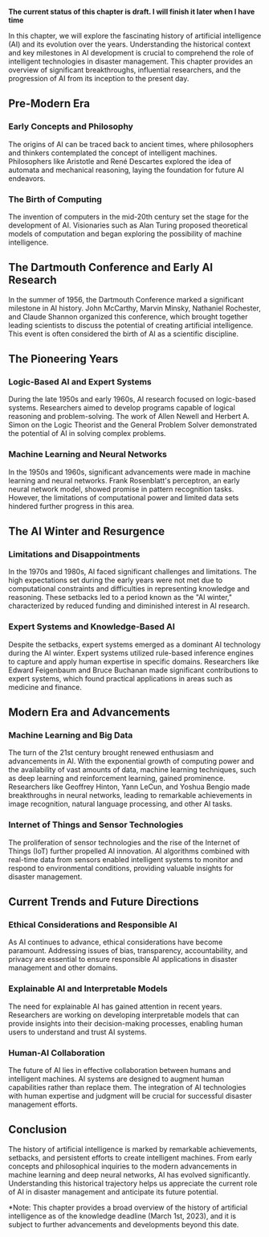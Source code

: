 **The current status of this chapter is draft. I will finish it later when I have time**

In this chapter, we will explore the fascinating history of artificial intelligence (AI) and its evolution over the years. Understanding the historical context and key milestones in AI development is crucial to comprehend the role of intelligent technologies in disaster management. This chapter provides an overview of significant breakthroughs, influential researchers, and the progression of AI from its inception to the present day.

Pre-Modern Era
--------------

### Early Concepts and Philosophy

The origins of AI can be traced back to ancient times, where philosophers and thinkers contemplated the concept of intelligent machines. Philosophers like Aristotle and René Descartes explored the idea of automata and mechanical reasoning, laying the foundation for future AI endeavors.

### The Birth of Computing

The invention of computers in the mid-20th century set the stage for the development of AI. Visionaries such as Alan Turing proposed theoretical models of computation and began exploring the possibility of machine intelligence.

The Dartmouth Conference and Early AI Research
----------------------------------------------

In the summer of 1956, the Dartmouth Conference marked a significant milestone in AI history. John McCarthy, Marvin Minsky, Nathaniel Rochester, and Claude Shannon organized this conference, which brought together leading scientists to discuss the potential of creating artificial intelligence. This event is often considered the birth of AI as a scientific discipline.

The Pioneering Years
--------------------

### Logic-Based AI and Expert Systems

During the late 1950s and early 1960s, AI research focused on logic-based systems. Researchers aimed to develop programs capable of logical reasoning and problem-solving. The work of Allen Newell and Herbert A. Simon on the Logic Theorist and the General Problem Solver demonstrated the potential of AI in solving complex problems.

### Machine Learning and Neural Networks

In the 1950s and 1960s, significant advancements were made in machine learning and neural networks. Frank Rosenblatt's perceptron, an early neural network model, showed promise in pattern recognition tasks. However, the limitations of computational power and limited data sets hindered further progress in this area.

The AI Winter and Resurgence
----------------------------

### Limitations and Disappointments

In the 1970s and 1980s, AI faced significant challenges and limitations. The high expectations set during the early years were not met due to computational constraints and difficulties in representing knowledge and reasoning. These setbacks led to a period known as the "AI winter," characterized by reduced funding and diminished interest in AI research.

### Expert Systems and Knowledge-Based AI

Despite the setbacks, expert systems emerged as a dominant AI technology during the AI winter. Expert systems utilized rule-based inference engines to capture and apply human expertise in specific domains. Researchers like Edward Feigenbaum and Bruce Buchanan made significant contributions to expert systems, which found practical applications in areas such as medicine and finance.

Modern Era and Advancements
---------------------------

### Machine Learning and Big Data

The turn of the 21st century brought renewed enthusiasm and advancements in AI. With the exponential growth of computing power and the availability of vast amounts of data, machine learning techniques, such as deep learning and reinforcement learning, gained prominence. Researchers like Geoffrey Hinton, Yann LeCun, and Yoshua Bengio made breakthroughs in neural networks, leading to remarkable achievements in image recognition, natural language processing, and other AI tasks.

### Internet of Things and Sensor Technologies

The proliferation of sensor technologies and the rise of the Internet of Things (IoT) further propelled AI innovation. AI algorithms combined with real-time data from sensors enabled intelligent systems to monitor and respond to environmental conditions, providing valuable insights for disaster management.

Current Trends and Future Directions
------------------------------------

### Ethical Considerations and Responsible AI

As AI continues to advance, ethical considerations have become paramount. Addressing issues of bias, transparency, accountability, and privacy are essential to ensure responsible AI applications in disaster management and other domains.

### Explainable AI and Interpretable Models

The need for explainable AI has gained attention in recent years. Researchers are working on developing interpretable models that can provide insights into their decision-making processes, enabling human users to understand and trust AI systems.

### Human-AI Collaboration

The future of AI lies in effective collaboration between humans and intelligent machines. AI systems are designed to augment human capabilities rather than replace them. The integration of AI technologies with human expertise and judgment will be crucial for successful disaster management efforts.

Conclusion
----------

The history of artificial intelligence is marked by remarkable achievements, setbacks, and persistent efforts to create intelligent machines. From early concepts and philosophical inquiries to the modern advancements in machine learning and deep neural networks, AI has evolved significantly. Understanding this historical trajectory helps us appreciate the current role of AI in disaster management and anticipate its future potential.

\*Note: This chapter provides a broad overview of the history of artificial intelligence as of the knowledge deadline (March 1st, 2023), and it is subject to further advancements and developments beyond this date.
